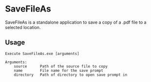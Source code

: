 # SaveFileAs
SaveFileAs is a standalone application to save a copy of a .pdf file to a selected location.

## Usage

```
Execute SaveFileAs.exe [arguments]

Arguments:
	source		Path of the source file to copy
	name		File name for the save prompt
	directory	Path of directory to open save prompt in